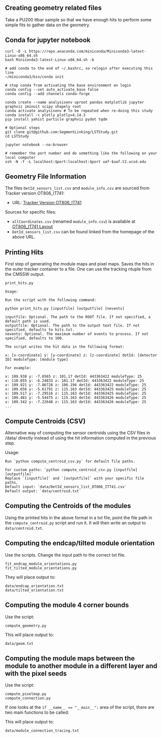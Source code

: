 ## Creating geometry related files

Take a PU200 ttbar sample so that we have enough hits to perform some simple fits to gather data on the geometry.


## Conda for jupyter notebook

    curl -O -L https://repo.anaconda.com/miniconda/Miniconda3-latest-Linux-x86_64.sh
    bash Miniconda3-latest-Linux-x86_64.sh -b 
    
    # add conda to the end of ~/.bashrc, so relogin after executing this line
    ~/miniconda3/bin/conda init
    
    # stop conda from activating the base environment on login
    conda config --set auto_activate_base false
    conda config --add channels conda-forge
    
    conda create --name analysisenv uproot pandas matplotlib jupyter graphviz iminuit scipy shapely root
    conda activate analysisenv # To be repeated when re-doing this study
    conda install -c plotly plotly=4.14.3
    pip install yahist particle graphviz pydot tqdm
    
    # Optional steps
    git clone git@github.com:SegmentLinking/LSTStudy.git
    cd LSTStudy
    
    jupyter notebook --no-browser
    
    # remember the port number and do something like the following on your local computer
    ssh -N -f -L localhost:$port:localhost:$port uaf-$uaf.t2.ucsd.edu

## Geometry File Information

The files `DetId_sensors_list.csv` and `module_info.csv` are sourced from Tracker version OT806_IT741:

- URL: [Tracker Version OT806_IT741](https://cms-tklayout.web.cern.ch/cms-tklayout/layouts-work/recent-layouts/OT806_IT741/info.html)

Sources for specific files:
- `allCoordinates.csv` (renamed `module_info.csv`) is available at [OT806_IT741 Layout](https://cms-tklayout.web.cern.ch/cms-tklayout/layouts-work/recent-layouts/OT806_IT741/layout.html)
- `DetId_sensors_list.csv` can be found linked from the homepage of the above URL.

## Printing Hits

First step of generating the module maps and pixel maps.
Saves the hits in the outer tracker container to a file.
One can use the tracking ntuple from the CMSSW output.

    print_hits.py

    Usage:

    Run the script with the following command:

    python print_hits.py [inputfile] [outputfile] [nevents]

    inputfile: Optional. The path to the ROOT file. If not specified, a default path is used.
    outputfile: Optional. The path to the output text file. If not specified, defaults to hits.txt.
    nevents: Optional. The maximum number of events to process. If not specified, defaults to 100.

    The script writes the hit data in the following format:

    x: [x-coordinate] y: [y-coordinate] z: [z-coordinate] detId: [detector ID] moduleType: [module type]

    For example:

    x: 109.938 y: -7.6565 z: 101.17 detId: 443363422 moduleType: 25
    x: 110.055 y: -6.24833 z: 101.17 detId: 443363422 moduleType: 25
    x: 109.921 y: -7.86728 z: 106.194 detId: 443363422 moduleType: 25
    x: 109.656 y: -5.61791 z: 115.163 detId: 443363425 moduleType: 25
    x: 109.517 y: -7.29516 z: 115.163 detId: 443363425 moduleType: 25
    x: 109.481 y: -5.54475 z: 115.163 detId: 443363426 moduleType: 25
    x: 109.342 y: -7.22648 z: 115.163 detId: 443363426 moduleType: 25
    ...

## Compute Centroids (CSV)

Alternative way of computing the sensor centroids using the CSV files in /data/ directly 
instead of using the hit information computed in the previous step.

Usage:

    Run `python compute_centroid_csv.py` for default file paths.

    For custom paths: `python compute_centroid_csv.py [inputfile] [outputfile]`
    Replace `[inputfile]` and `[outputfile]` with your specific file paths.
    Default input: `data/DetId_sensors_list_OT806_IT741.csv`
    Default output: `data/centroid.txt`

## Computing the Centroids of the modules

Using the printed hits in the above format in a txt file, point the file path in the `compute_centroid.py` script and run it.
It will then write an output to `data/centroid.txt`.

## Computing the endcap/tilted module orientation

Use the scripts. Change the input path to the correct txt file.

    fit_endcap_module_orientations.py
    fit_tilted_module_orientations.py

They will place output to:

    data/endcap_orientation.txt
    data/tilted_orientation.txt

## Computing the module 4 corner bounds

Use the script:

    compute_geometry.py

This will place output to:

    data/geom.txt

## Computing the module maps between the module to another module in a different layer and with the pixel seeds

Use the script:

    compute_pixelmap.py
    compute_connection.py

If one looks at the ```if __name__ == "__main__":``` area of the script, there are two main functions to be called:

This will place output to:

    data/module_connection_tracing.txt
